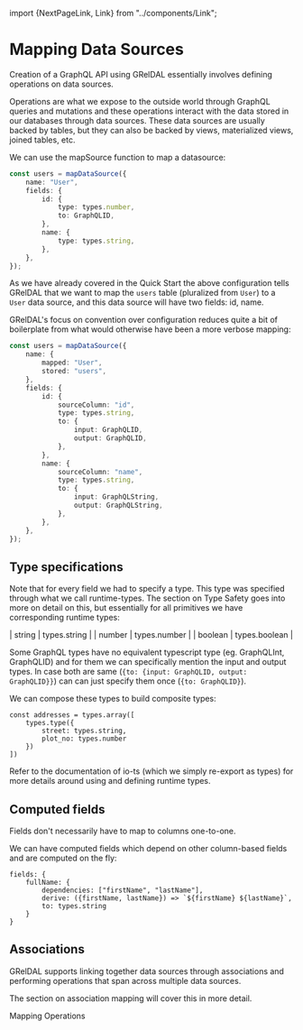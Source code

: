 import {NextPageLink, Link} from "../components/Link";

# Mapping Data Sources

Creation of a GraphQL API using GRelDAL essentially involves defining operations on data sources.

Operations are what we expose to the outside world through GraphQL queries and mutations and these operations interact with the data stored in our databases through data sources. These data sources are usually backed by tables, but they can also be backed by views, materialized views, joined tables, etc.

We can use the mapSource function to map a datasource:

```ts
const users = mapDataSource({
    name: "User",
    fields: {
        id: {
            type: types.number,
            to: GraphQLID,
        },
        name: {
            type: types.string,
        },
    },
});
```

As we have already covered in the <Link href="#quick-start">Quick Start</Link> the above configuration tells GRelDAL that we want to map the `users` table (pluralized from `User`) to a `User` data source, and this data source will have two fields: id, name.

GRelDAL's focus on convention over configuration reduces quite a bit of boilerplate from what would otherwise have been a more verbose mapping:

```ts
const users = mapDataSource({
    name: {
        mapped: "User",
        stored: "users",
    },
    fields: {
        id: {
            sourceColumn: "id",
            type: types.string,
            to: {
                input: GraphQLID,
                output: GraphQLID,
            },
        },
        name: {
            sourceColumn: "name",
            type: types.string,
            to: {
                input: GraphQLString,
                output: GraphQLString,
            },
        },
    },
});
```

## Type specifications

Note that for every field we had to specify a type. This type was specified through what we call runtime-types. The section on <Link>Type Safety</Link>
goes into more on detail on this, but essentially for all primitives we have corresponding runtime types:

| string  | types.string  |
| number  | types.number  |
| boolean | types.boolean |

Some GraphQL types have no equivalent typescript type (eg. GraphQLInt, GraphQLID) and for them we can specifically mention the input and output types.
In case both are same (`{to: {input: GraphQLID, output: GraphQLID}}`) can can just specify them once (`{to: GraphQLID}`).

We can compose these types to build composite types:

```
const addresses = types.array([
    types.type({
        street: types.string,
        plot_no: types.number
    })
])
```

Refer to the documentation of io-ts (which we simply re-export as types) for more details around using and defining runtime types.

## Computed fields

Fields don't necessarily have to map to columns one-to-one.

We can have computed fields which depend on other column-based fields and are computed on the fly:

```
fields: {
    fullName: {
        dependencies: ["firstName", "lastName"],
        derive: ({firstName, lastName}) => `${firstName} ${lastName}`,
        to: types.string
    }
}
```

## Associations

GRelDAL supports linking together data sources through associations and performing operations that span across multiple data sources.

The section on <Link>association mapping</Link> will cover this in more detail.

<NextPageLink>Mapping Operations</NextPageLink>
